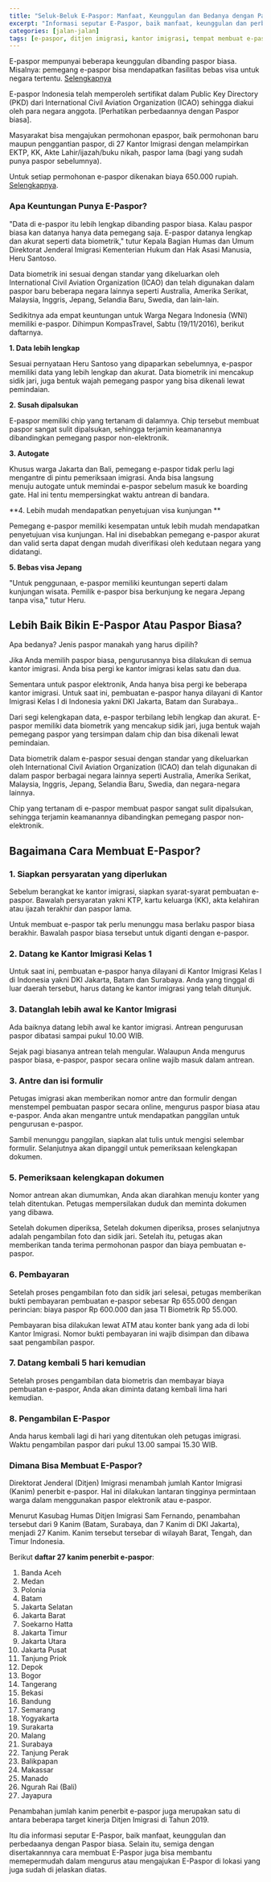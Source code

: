 ```yaml
---
title: "Seluk-Beluk E-Paspor: Manfaat, Keunggulan dan Bedanya dengan Paspor Biasa."
excerpt: "Informasi seputar E-Paspor, baik manfaat, keunggulan dan perbedaanya dengan Paspor biasa. Selain itu, semiga dengan disertakannnya cara membuat E-Paspor juga bisa membantu memepermudah dalam mengurus atau mengajukan E-Paspor di lokasi yang juga akan di jelaskan."
categories: [jalan-jalan]
tags: [e-paspor, ditjen imigrasi, kantor imigrasi, tempat membuat e-paspor, cara membuat e-paspor, perbadaan e-paspor, kelebihan e-paspor]
---
```

E-paspor mempunyai beberapa keunggulan dibanding paspor biasa. Misalnya: pemegang e-paspor bisa mendapatkan fasilitas bebas visa untuk negara tertentu. [Selengkapnya](#apa-keuntungan-e-paspor)

E-paspor Indonesia telah memperoleh sertifikat dalam Public Key Directory (PKD) dari International Civil Aviation Organization (ICAO) sehingga diakui oleh para negara anggota. [Perhatikan perbedaannya dengan Paspor biasa].

Masyarakat bisa mengajukan permohonan epaspor, baik permohonan baru maupun penggantian paspor, di 27 Kantor Imigrasi dengan melampirkan EKTP, KK, Akte Lahir/ijazah/buku nikah, paspor lama (bagi yang sudah punya paspor sebelumnya).

Untuk setiap permohonan e-paspor dikenakan biaya 650.000 rupiah. [Selengkapnya](#bagaimana-cara-membuat-e-paspor).

### Apa Keuntungan Punya E-Paspor?

"Data di e-paspor itu lebih lengkap dibanding paspor biasa. Kalau paspor biasa kan datanya hanya data pemegang saja. E-paspor datanya lengkap dan akurat seperti data biometrik," tutur Kepala Bagian Humas dan Umum Direktorat Jenderal Imigrasi Kementerian Hukum dan Hak Asasi Manusia, Heru Santoso.

Data biometrik ini sesuai dengan standar yang dikeluarkan oleh International Civil Aviation Organization (ICAO) dan telah digunakan dalam paspor baru beberapa negara lainnya seperti Australia, Amerika Serikat, Malaysia, Inggris, Jepang, Selandia Baru, Swedia, dan lain-lain.

Sedikitnya ada empat keuntungan untuk Warga Negara Indonesia (WNI) memiliki e-paspor. Dihimpun KompasTravel, Sabtu (19/11/2016), berikut daftarnya.

**1. Data lebih lengkap**

Sesuai pernyataan Heru Santoso yang dipaparkan sebelumnya, e-paspor memiliki data yang lebih lengkap dan akurat. Data biometrik ini mencakup sidik jari, juga bentuk wajah pemegang paspor yang bisa dikenali lewat pemindaian. 

**2. Susah dipalsukan**

E-paspor memiliki chip yang tertanam di dalamnya. Chip tersebut membuat paspor sangat sulit dipalsukan, sehingga terjamin keamanannya dibandingkan pemegang paspor non-elektronik. 

**3. Autogate**

Khusus warga Jakarta dan Bali, pemegang e-paspor tidak perlu lagi mengantre di pintu pemeriksaan imigrasi. Anda bisa langsung menuju autogate untuk memindai e-paspor sebelum masuk ke boarding gate. Hal ini tentu mempersingkat waktu antrean di bandara.

**4. Lebih mudah mendapatkan penyetujuan visa kunjungan **

Pemegang e-paspor memiliki kesempatan untuk lebih mudah mendapatkan penyetujuan visa kunjungan. Hal ini disebabkan pemegang e-paspor akurat dan valid serta dapat dengan mudah diverifikasi oleh kedutaan negara yang didatangi.

**5. Bebas visa Jepang**

"Untuk penggunaan, e-paspor memiliki keuntungan seperti dalam kunjungan wisata. Pemilik e-paspor bisa berkunjung ke negara Jepang tanpa visa," tutur Heru.

## Lebih Baik Bikin E-Paspor Atau Paspor Biasa?

Apa bedanya? Jenis paspor manakah yang harus dipilih?

Jika Anda memilih paspor biasa, pengurusannya bisa dilakukan di semua kantor imigrasi. Anda bisa pergi ke kantor imigrasi kelas satu dan dua.

Sementara untuk paspor elektronik, Anda hanya bisa pergi ke beberapa kantor imigrasi. Untuk saat ini, pembuatan e-paspor hanya dilayani di Kantor Imigrasi Kelas I di Indonesia yakni DKI Jakarta, Batam dan Surabaya..

Dari segi kelengkapan data, e-paspor terbilang lebih lengkap dan akurat. E-paspor memiliki data biometrik yang mencakup sidik jari, juga bentuk wajah pemegang paspor yang tersimpan dalam chip dan bisa dikenali lewat pemindaian.

Data biometrik dalam e-paspor sesuai dengan standar yang dikeluarkan oleh International Civil Aviation Organization (ICAO) dan telah digunakan di dalam paspor berbagai negara lainnya seperti Australia, Amerika Serikat, Malaysia, Inggris, Jepang, Selandia Baru, Swedia, dan negara-negara lainnya.

Chip yang tertanam di e-paspor membuat paspor sangat sulit dipalsukan, sehingga terjamin keamanannya dibandingkan pemegang paspor non-elektronik.

## Bagaimana Cara Membuat E-Paspor?

### 1. Siapkan persyaratan yang diperlukan

Sebelum berangkat ke kantor imigrasi, siapkan syarat-syarat pembuatan e-paspor. Bawalah persyaratan yakni KTP, kartu keluarga (KK), akta kelahiran atau ijazah terakhir dan paspor lama.

Untuk membuat e-paspor tak perlu menunggu masa berlaku paspor biasa berakhir. Bawalah paspor biasa tersebut untuk diganti dengan e-paspor.

### 2. Datang ke Kantor Imigrasi Kelas 1

Untuk saat ini, pembuatan e-paspor hanya dilayani di Kantor Imigrasi Kelas I di Indonesia yakni DKI Jakarta, Batam dan Surabaya. Anda yang tinggal di luar daerah tersebut, harus datang ke kantor imigrasi yang telah ditunjuk.

### 3. Datanglah lebih awal ke Kantor Imigrasi

Ada baiknya datang lebih awal ke kantor imigrasi. Antrean pengurusan paspor dibatasi sampai pukul 10.00 WIB.

Sejak pagi biasanya antrean telah mengular. Walaupun Anda mengurus paspor biasa, e-paspor, paspor secara online wajib masuk dalam antrean.

### 3. Antre dan isi formulir

Petugas imigrasi akan memberikan nomor antre dan formulir dengan menstempel pembuatan paspor secara online, mengurus paspor biasa atau e-paspor. Anda akan mengantre untuk mendapatkan panggilan untuk pengurusan e-paspor.

Sambil menunggu panggilan, siapkan alat tulis untuk mengisi selembar formulir. Selanjutnya akan dipanggil untuk pemeriksaan kelengkapan dokumen.

### 5. Pemeriksaan kelengkapan dokumen

Nomor antrean akan diumumkan, Anda akan diarahkan menuju konter yang telah ditentukan. Petugas mempersilakan duduk dan meminta dokumen yang dibawa.

Setelah dokumen diperiksa, Setelah dokumen diperiksa, proses selanjutnya adalah pengambilan foto dan sidik jari. Setelah itu, petugas akan memberikan tanda terima permohonan paspor dan biaya pembuatan e-paspor.

### 6. Pembayaran

Setelah proses pengambilan foto dan sidik jari selesai, petugas memberikan bukti pembayaran pembuatan e-paspor sebesar Rp 655.000 dengan perincian: biaya paspor Rp 600.000 dan jasa TI Biometrik Rp 55.000.

Pembayaran bisa dilakukan lewat ATM atau konter bank yang ada di lobi Kantor Imigrasi. Nomor bukti pembayaran ini wajib disimpan dan dibawa saat pengambilan paspor.

### 7. Datang kembali 5 hari kemudian

Setelah proses pengambilan data biometris dan membayar biaya pembuatan e-paspor, Anda akan diminta datang kembali lima hari kemudian.

### 8. Pengambilan E-Paspor

Anda harus kembali lagi di hari yang ditentukan oleh petugas imigrasi. Waktu pengambilan paspor dari pukul 13.00 sampai 15.30 WIB.

### Dimana Bisa Membuat E-Paspor?

Direktorat Jenderal (Ditjen) Imigrasi menambah jumlah Kantor Imigrasi (Kanim) penerbit e-paspor. Hal ini dilakukan lantaran tingginya permintaan warga dalam menggunakan paspor elektronik atau e-paspor.

Menurut Kasubag Humas Ditjen Imigrasi Sam Fernando, penambahan tersebut dari 9 Kanim (Batam, Surabaya, dan 7 Kanim di DKI Jakarta), menjadi 27 Kanim. Kanim tersebut tersebar di wilayah Barat, Tengah, dan Timur Indonesia.

Berikut **daftar 27 kanim penerbit e-paspor**:

1. Banda Aceh
2. Medan
3. Polonia
4. Batam
5. Jakarta Selatan
6. Jakarta Barat
7. Soekarno Hatta
8. Jakarta Timur
9. Jakarta Utara
10. Jakarta Pusat
11. Tanjung Priok
12. Depok
13. Bogor
14. Tangerang
15. Bekasi
16. Bandung
17. Semarang
18. Yogyakarta
19. Surakarta
20. Malang
21. Surabaya
22. Tanjung Perak
23. Balikpapan
24. Makassar
25. Manado
26. Ngurah Rai (Bali)
27. Jayapura

Penambahan jumlah kanim penerbit e-paspor juga merupakan satu di antara beberapa target kinerja Ditjen Imigrasi di Tahun 2019.

Itu dia informasi seputar E-Paspor, baik manfaat, keunggulan dan perbedaanya dengan Paspor biasa. Selain itu, semiga dengan disertakannnya cara membuat E-Paspor juga bisa membantu memepermudah dalam mengurus atau mengajukan E-Paspor di lokasi yang juga sudah di jelaskan diatas.
